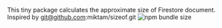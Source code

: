 This tiny package calculates the approximate size of Firestore document. Inspired by git@github.com:miktam/sizeof.git
![npm bundle size](https://img.shields.io/bundlephobia/min/firestore-size)
